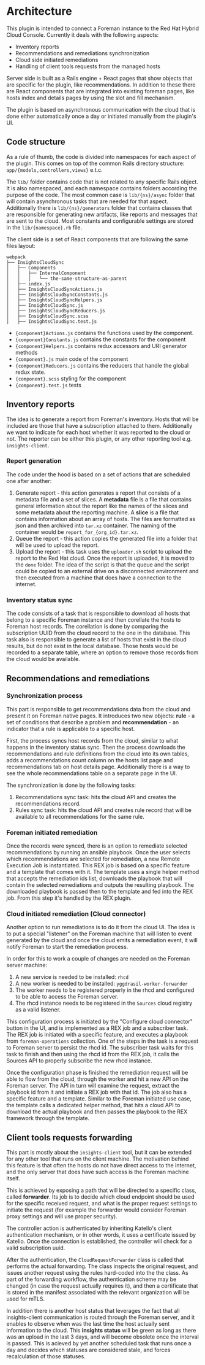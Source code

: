 # Architecture

This plugin is intended to connect a Foreman instance to the Red
Hat Hybrid Cloud Console.
Currently it deals with the following aspects:

* Inventory reports
* Recommendations and remediations synchronization
* Cloud side initiated remediations
* Handling of client tools requests from the managed hosts

Server side is built as a Rails engine + React pages that
show objects that are specific for the plugin, like
recommendations. In addition to these there are React
components that are integrated into existing foreman pages,
like hosts index and details pages by using the slot and
fill mechanism.

The plugin is based on asynchronous communication with the
cloud that is done either automatically once a day or
initiated manually from the plugin's UI.

## Code structure

As a rule of thumb, the code is divided into namespaces for
each aspect of the plugin. This comes on top of the common
Rails directory structure: `app/{models,controllers,views}`
e.t.c.

The `lib/` folder contains code that is not related to any
specific Rails object. It is also namespaced, and each
namespace contains folders according the purpose of the
code. The most common case is `lib/{ns}/async` folder that
will contain asynchronous tasks that are needed for that
aspect. Additionally there is `lib/{ns}/generators` folder
that contains classes that are responsible for generating
new artifacts, like reports and messages that are sent to
the cloud. Most constants and configurable settings are
stored in the `lib/{namespace}.rb` file.

The client side is a set of React components that are
following the same files layout:

```
webpack
├── InsightsCloudSync
│   ├── Components
│   │   ├── InternalComponent
│   │   │   └── the-same-structure-as-parent
│   ├── index.js
│   ├── InsightsCloudSyncActions.js
│   ├── InsightsCloudSyncConstants.js
│   ├── InsightsCloudSyncHelpers.js
│   ├── InsightsCloudSync.js
│   ├── InsightsCloudSyncReducers.js
│   ├── InsightsCloudSync.scss
│   ├── InsightsCloudSync.test.js
```

- `{component}Actions.js` contains the functions used by
the component.
- `{component}Constants.js` contains the constants for the
component
- `{component}Helpers.js` contains redux accessors and URI
generator methods
- `{component}.js` main code of the component
- `{component}Reducers.js` contains the reducers that
handle the global redux state.
- `{component}.scss` styling for the component
- `{component}.test.js` tests

## Inventory reports

The idea is to generate a report from Foreman's inventory.
Hosts that will be included are those that have a
subscription attached to them. Additionally we want to
indicate for each host whether it was reported to the cloud
or not. The reporter can be either this plugin, or any
other reporting tool e.g. `insights-client`.

### Report generation

The code under the hood is based on a set of actions that
are scheduled one after another:

1. Generate report - this action generates a report that
consists of a metadata file and a set of slices. A
**metadata** file is a file that contains general
information about the report like the names of the
slices and some metadata about the reporting machine. A
**slice** is a file that contains information about an
array of hosts. The files are formatted as json and then
archived into `tar.xz` container. The naming of the
container would be `report_for_{org_id}.tar.xz`.
2. Queue the report - this action copies the generated file
into a folder that will be used to upload the report.
3. Upload the report - this task uses the `uploader.sh`
script to upload the report to the Red Hat cloud. Once the
report is uploaded, it is moved to the `done` folder. The
idea of the script is that the queue and the script could
be copied to an external drive on a disconnected
environment and then executed from a machine that does have
a connection to the internet.

### Inventory status sync

The code consists of a task that is responsible to download
all hosts that belong to a specific Foreman instance and
then corellate the hosts to Foreman host records. The
corellation is done by comparing the subscription UUID from
the cloud record to the one in the database. This task also
is responsible to generate a list of hosts that exist in
the cloud results, but do not exist in the local database.
Those hosts would be recorded to a separate table, where an
option to remove those records from the cloud would be
available.

## Recommendations and remediations

### Synchronization process

This part is responsible to get recommendations data from
the cloud and present it on Foreman native pages. It
introduces two new objects: **rule** - a set of conditions
that describe a problem and **recommendation** - an
indicator that a rule is applicable to a specific host.

First, the process syncs host records from the cloud,
similar to what happens in the inventory status sync. Then
the process downloads the recommendations and rule
definitions from the cloud into its own tables, adds a
recommendations count column on the hosts list page and
recommendations tab on host details page. Additionally
there is a way to see the whole recommendations table on a
separate page in the UI.

The synchronization is done by the following tasks:
1. Recommendations sync task: hits the cloud API and
creates the recommendations record.
2. Rules sync task: hits the cloud API and creates rule
record that will be available to all recommendations for
the same rule.

### Foreman initiated remediation

Once the records were synced, there is an option to
remediate selected recommendations by running an ansible
playbook. Once the user selects which recommendations are
selected for remediation, a new Remote Execution Job is
instantiated. This REX job is based on a specific feature
and a template that comes with it. The template uses a
single helper method that accepts the remediation ids list,
downloads the playbook that will contain the selected
remediations and outputs the resulting playbook. The
downloaded playbook is passed then to the template and fed
into the REX job. From this step it's handled by the REX
plugin.

### Cloud initiated remediation (Cloud connector)

Another option to run remediations is to do it from the
cloud UI. The idea is to put a special "listener" on the
Foreman machine that will listen to event generated by the
cloud and once the cloud emits a remediation event, it will
notify Foreman to start the remediation process.

In order for this to work a couple of changes are
needed on the Foreman server machine:
1. A new service is needed to be installed: `rhcd`
2. A new worker is needed to be installed:
`yggdrasil-worker-forwarder`
3. The worker needs to be registered properly in the rhcd
and configured to be able to access the Foreman server.
4. The rhcd instance needs to be registered in the
`Sources` cloud registry as a valid listener.

This configuration process is initiated by the "Configure
cloud connector" button in the UI, and is implemented as a
REX job and a subscriber task. The REX job is initiated
with a specific feature, and executes a playbook from
`foreman-operations` collection. One of the steps in the
task is a request to Foreman server to persist the rhcd id.
The subscriber task waits for this task to finish and then
using the rhcd id from the REX job, it calls the Sources
API to properly subscribe the new rhcd instance.

Once the configuration phase is finished the remediation
request will be able to flow from the cloud, through the
worker and hit a new API on the Foreman server.
The API in turn will examine the request, extract the
playbook id from it and initiate a REX job with that id.
The job also has a specific feature and a template. Similar
to the Foreman initiated use case, the template calls a
dedicated helper method, that hits a cloud API to download
the actual playbook and then passes the playbook to the REX
framework through the template.

## Client tools requests forwarding

This part is mostly about the `insights-client` tool, but
it can be extended for any other tool that runs on the
client machine. The motivation behind this feature is that
often the hosts do not have direct access to the internet,
and the only server that does have such access is the
Foreman machine itself.

This is achieved by exposing a path that will be directed
to a specific class, called **forwarder**. Its job is to
decide which cloud endpoint should be used for the specific
received request, and what is the proper request settings
to initiate the request (for example the forwarder would
consider Foreman proxy settings and will use proper
security).

The controller action is authenticated by inheriting
Katello's client authentication mechanism, or in other
words, it uses a certificate issued by Katello. Once the
connection is established, the controller will check for a
valid subscription uuid.

After the authentication, the `CloudRequestForwarder` class
is called that performs the actual forwarding. The class
inspects the original request, and issues another request
using the rules hard-coded into the the class. As part of
the forwarding workflow, the authentication scheme may be
changed (in case the request actually requires it), and
then a certificate that is stored in the manifest
associated with the relevant organization will be used for
mTLS.

In addition there is another host status that leverages the
fact that all insights-client communication is routed
through the Foreman server, and it enables to observe when
was the last time the host actually sent information to the
cloud. This **insights status** will be green as long as
there was an upload in the last 3 days, and will become
obsolete once the interval is passed. This is acieved by
yet another scheduled task that runs once a day and decides
which statuses are considered stale, and forces
recalculation of those statuses.
